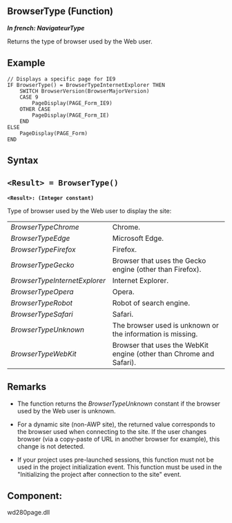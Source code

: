
## BrowserType (Function)

***In french: NavigateurType***



<a name="XUse"></a>
<a name="Use"></a>
<a name="description"></a>
Returns the type of browser used by the Web user.


<a name="Example1"></a>
<a name="sample_code"></a>

## Example


```wl
// Displays a specific page for IE9 
IF BrowserType() = BrowserTypeInternetExplorer THEN
	SWITCH BrowserVersion(BrowserMajorVersion)
	CASE 9
		PageDisplay(PAGE_Form_IE9)
	OTHER CASE
		PageDisplay(PAGE_Form_IE)
	END
ELSE
	PageDisplay(PAGE_Form)
END
```

<a name="XSYNTAX"></a>

## Syntax
<a name="SYNTAX1"></a>

`<Result> = BrowserType()`
---

**`<Result>: (Integer constant)`**

Type of browser used by the Web user to display the site: 



|   |   |
| --- | --- |
| *BrowserTypeChrome* | Chrome. |
| *BrowserTypeEdge* | Microsoft Edge. |
| *BrowserTypeFirefox* | Firefox. |
| *BrowserTypeGecko* | Browser that uses the Gecko engine (other than Firefox). |
| *BrowserTypeInternetExplorer* | Internet Explorer. |
| *BrowserTypeOpera* | Opera. |
| *BrowserTypeRobot* | Robot of search engine. |
| *BrowserTypeSafari* | Safari. |
| *BrowserTypeUnknown* | The browser used is unknown or the information is missing. |
| *BrowserTypeWebKit* | Browser that uses the WebKit engine (other than Chrome and Safari). |





<a name="NOTE0"></a>
<a name="NOTE0_1"></a>

## Remarks


- The function returns the *BrowserTypeUnknown* constant if the browser used by the Web user is unknown.

- For a dynamic site (non-AWP site), the returned value corresponds to the browser used when connecting to the site. If the user changes browser (via a copy-paste of URL in another browser for example), this change is not detected.

- If your project uses pre-launched sessions, this function must not be used in the project initialization event. This function must be used in the "Initializing the project after connection to the site" event. 




<a name="XComponent"></a>

## Component:
wd280page.dll
